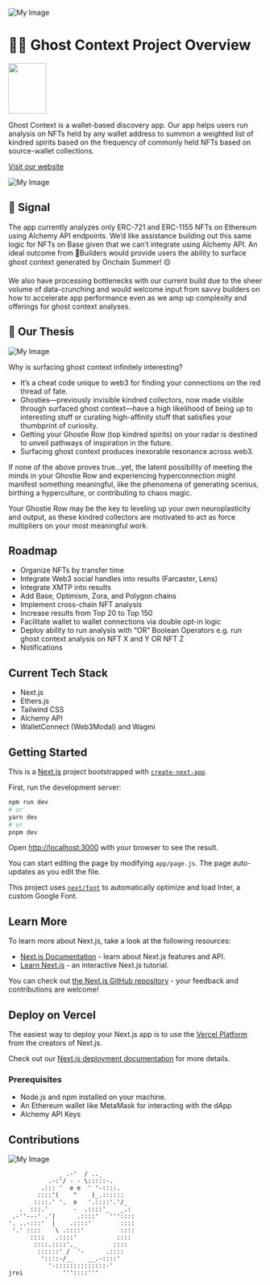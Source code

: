 ![My Image](https://res.cloudinary.com/dyufyqpqy/image/upload/v1693183555/screencapture-ghostcontext-xyz-2023-08-25-08_28_40_fz0peq.png)
# 👻✨ Ghost Context Project Overview
<div>
<img src="https://res.cloudinary.com/dyufyqpqy/image/upload/v1693183555/TAnF3rkVyUxIfRvV184CtDSzr7fqn1pxVF9Av42WOQHAInldKdnHqJ2ENWkYoPTPJxDYgSLnwULn9MQkplnSukelqF1NZ6cB_UUqs-zuThy4xb5AXcGwDXM2bn8OwTkM4JBtf3_W_rleSRHYNa4PUH0_vxegc0.jpg" width="75" height="100"><br>
</div>

Ghost Context is a wallet-based discovery app. Our app helps users run analysis on NFTs held by any wallet address to summon a weighted list of kindred spirits based on the frequency of commonly held NFTs based on source-wallet collections.

[Visit our website](https://www.ghostcontext.xyz/)

![My Image](https://res.cloudinary.com/dyufyqpqy/image/upload/v1693183554/kindreds_p3oaje.png)

## 🦇 Signal 

The app currently analyzes only ERC-721 and ERC-1155 NFTs on Ethereum using Alchemy API endpoints. We’d like assistance building out this same logic for NFTs on Base given that we can’t integrate using Alchemy API. An ideal outcome from 💯Builders would provide users the ability to surface ghost context generated by Onchain Summer! 🟡

We also have processing bottlenecks with our current build due to the sheer volume of data-crunching and would welcome input from savvy builders on how to accelerate app performance even as we amp up complexity and offerings for ghost context analyses.

## 🪬 Our Thesis
![My Image](https://res.cloudinary.com/dyufyqpqy/image/upload/v1693183555/thesis_2_wpzcqt.jpg)

Why is surfacing ghost context infinitely interesting?

- It’s a cheat code unique to web3 for finding your connections on the red thread of fate.
- Ghosties—previously invisible kindred collectors, now made visible through surfaced ghost context—have a high likelihood of being up to interesting stuff or curating high-affinity stuff that satisfies your thumbprint of curiosity.
- Getting your Ghostie Row (top kindred spirits) on your radar is destined to unveil pathways of inspiration in the future.
- Surfacing ghost context produces inexorable resonance across web3.

If none of the above proves true…yet, the latent possibility of meeting the minds in your Ghostie Row and experiencing hyperconnection might manifest something meaningful, like the phenomena of generating scenius, birthing a hyperculture, or contributing to chaos magic.

Your Ghostie Row may be the key to leveling up your own neuroplasticity and output, as these kindred collectors are motivated to act as force multipliers on your most meaningful work.

## Roadmap

- Organize NFTs by transfer time
- Integrate Web3 social handles into results (Farcaster, Lens)
- Integrate XMTP into results
- Add Base, Optimism, Zora, and Polygon chains
- Implement cross-chain NFT analysis
- Increase results from Top 20 to Top 150
- Facilitate wallet to wallet connections via double opt-in logic
- Deploy ability to run analysis with “OR” Boolean Operators e.g. run ghost context analysis on NFT X and Y OR NFT Z
- Notifications

## Current Tech Stack

- Next.js
- Ethers.js
- Tailwind CSS
- Alchemy API
- WalletConnect (Web3Modal) and Wagmi

## Getting Started

This is a [Next.js](https://nextjs.org/) project bootstrapped with [`create-next-app`](https://github.com/vercel/next.js/tree/canary/packages/create-next-app).

First, run the development server:

```bash
npm run dev
# or
yarn dev
# or
pnpm dev
```

Open [http://localhost:3000](http://localhost:3000) with your browser to see the result.

You can start editing the page by modifying `app/page.js`. The page auto-updates as you edit the file.

This project uses [`next/font`](https://nextjs.org/docs/basic-features/font-optimization) to automatically optimize and load Inter, a custom Google Font.

## Learn More

To learn more about Next.js, take a look at the following resources:

- [Next.js Documentation](https://nextjs.org/docs) - learn about Next.js features and API.
- [Learn Next.js](https://nextjs.org/learn) - an interactive Next.js tutorial.

You can check out [the Next.js GitHub repository](https://github.com/vercel/next.js/) - your feedback and contributions are welcome!

## Deploy on Vercel

The easiest way to deploy your Next.js app is to use the [Vercel Platform](https://vercel.com/new?utm_medium=default-template&filter=next.js&utm_source=create-next-app&utm_campaign=create-next-app-readme) from the creators of Next.js.

Check out our [Next.js deployment documentation](https://nextjs.org/docs/deployment) for more details.

### Prerequisites

- Node.js and npm installed on your machine.
- An Ethereum wallet like MetaMask for interacting with the dApp
- Alchemy API Keys

## Contributions
![My Image](https://res.cloudinary.com/dyufyqpqy/image/upload/v1693183548/quiji_h6ktyc.gif)

```
              _ .-'  / .._
           .-:'/ - - \:::::-.
         .::: '  e e  ' '-::::.
        ::::'(    ^    )_.::::::
       ::::.' '.  o   '.::::'.'/_
   .  :::.'       -  .::::'_   _.:
 .-''---' .'|      .::::'   '''::::
'. ..-:::'  |    .::::'        ::::
 '.' ::::    \ .::::'          ::::
      ::::   .::::'           ::::
       ::::.::::'._          ::::
        ::::::' /  '-      .::::
         '::::-/__    __.-::::'
           '-::::::::::::::-'
jrei           '''::::'''
```




